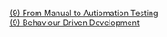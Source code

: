 [(9) From Manual to Autiomation Testing](https://docs.google.com/document/d/1OM_TUFTdjcMKGe4f4bm20byphr584Ds7ttTokpBgzss/edit?usp=sharing) <br>
[(9) Behaviour Driven Development](https://docs.google.com/document/d/10LnVNFMoNsKVwRTgaxhioltCSRD3IJ3S5kPzP943V8o/edit?usp=sharing)
